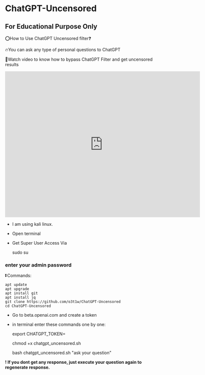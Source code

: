
# ChatGPT-Uncensored
## For Educational Purpose Only

⭕️How to Use ChatGPT Uncensored filter❓

🔥You can ask any type of personal questions to ChatGPT

🎥Watch video to know how to bypass ChatGPT Filter and get uncensored results

<iframe
    width="640"
    height="480"
    src="https://www.youtube.com/watch?v=VTrC-GOcaSc"
    frameborder="0"
    allow="autoplay; encrypted-media"
    allowfullscreen
>
</iframe>

 - I am using kali linux.
 - Open terminal
 - Get Super User Access Via

    sudo su

### enter your admin password
⏬Commands:

    apt update
    apt upgrade
    apt install git
    apt install jq
    git clone https://github.com/o3t1w/ChatGPT-Uncensored
    cd ChatGPT-Uncensored

 - Go to beta.openai.com and create a token
 - in  terminal enter these commands one by one: 

    export CHATGPT_TOKEN=<api key>

    chmod +x chatgpt_uncensored.sh

    bash chatgpt_uncensored.sh "ask your question"

**! If you dont get any response, just execute your question again to regenerate response.**

